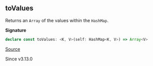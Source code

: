 ## toValues

Returns an `Array` of the values within the `HashMap`.

**Signature**

```ts
declare const toValues: <K, V>(self: HashMap<K, V>) => Array<V>
```

[Source](https://github.com/Effect-TS/effect/tree/main/packages/effect/src/HashMap.ts#L238)

Since v3.13.0